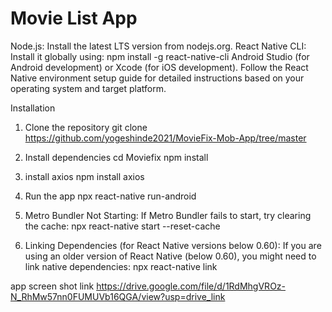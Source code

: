 # Movie List App

Node.js: Install the latest LTS version from nodejs.org.
React Native CLI: Install it globally using:
npm install -g react-native-cli
Android Studio (for Android development) or Xcode (for iOS development). Follow the React Native environment setup guide for detailed instructions based on your operating system and target platform.

Installation

1. Clone the repository
git clone https://github.com/yogeshinde2021/MovieFix-Mob-App/tree/master

2. Install dependencies
cd Moviefix
npm install

3. install axios
npm install axios

4. Run the app
npx react-native run-android

5. Metro Bundler Not Starting: If Metro Bundler fails to start, try clearing the cache:
npx react-native start --reset-cache

6. Linking Dependencies (for React Native versions below 0.60):
If you are using an older version of React Native (below 0.60), you might need to link native dependencies:
npx react-native link

app screen shot link
https://drive.google.com/file/d/1RdMhgVROz-N_RhMw57nn0FUMUVb16QGA/view?usp=drive_link
